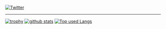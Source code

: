 [![Twitter](https://img.shields.io/badge/-Twitter-%231DA1F2.svg?&style=flat-square&logo=twitter&logoColor=white)](https://twitter.com/asashin227)

---

[![trophy](https://github-profile-trophy.vercel.app/?username=asashin227&theme=chalk)](https://github.com/asashin227)
[![github stats](https://github-readme-stats.vercel.app/api?username=asashin227&count_private=true&show_icons=true&theme=vue)](https://github.com/asashin227/)
[![Top used Langs](https://github-readme-stats.vercel.app/api/top-langs/?username=asashin227&layout=compact&theme=vue)](https://github.com/asashin227/)

